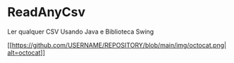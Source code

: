# ReadAnyCsv
Ler qualquer CSV Usando Java e Biblioteca Swing

[[https://github.com/USERNAME/REPOSITORY/blob/main/img/octocat.png|alt=octocat]]

